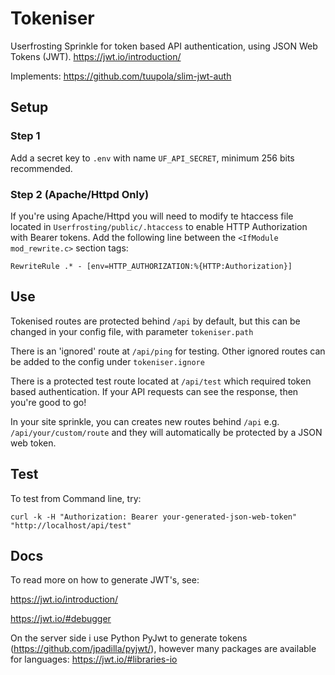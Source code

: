 # Tokeniser
Userfrosting Sprinkle for token based API authentication, using JSON Web Tokens (JWT).
https://jwt.io/introduction/

Implements: https://github.com/tuupola/slim-jwt-auth

## Setup

### Step 1
Add a secret key to `.env` with name `UF_API_SECRET`, minimum 256 bits recommended.

### Step 2 (Apache/Httpd Only)
If you're using Apache/Httpd you will need to modify te htaccess file located in `Userfrosting/public/.htaccess` to enable HTTP Authorization with Bearer tokens. Add the following line between the `<IfModule mod_rewrite.c>` section tags:

```RewriteRule .* - [env=HTTP_AUTHORIZATION:%{HTTP:Authorization}]```

## Use

Tokenised routes are protected behind `/api` by default, but this can be changed in your config file, with parameter `tokeniser.path`

There is an 'ignored' route at `/api/ping` for testing. Other ignored routes can be added to the config under `tokeniser.ignore`

There is a protected test route located at `/api/test` which required token based authentication. If your API requests can see the response, then you're good to go!

In your site sprinkle, you can creates new routes behind `/api` e.g. `/api/your/custom/route` and they will automatically be protected by a JSON web token.

## Test 

To test from Command line, try:

`curl -k -H "Authorization: Bearer your-generated-json-web-token" "http://localhost/api/test"`

## Docs
To read more on how to generate JWT's, see:

https://jwt.io/introduction/

https://jwt.io/#debugger

On the server side i use Python PyJwt to generate tokens (https://github.com/jpadilla/pyjwt/), however many packages are available for languages: 
https://jwt.io/#libraries-io
